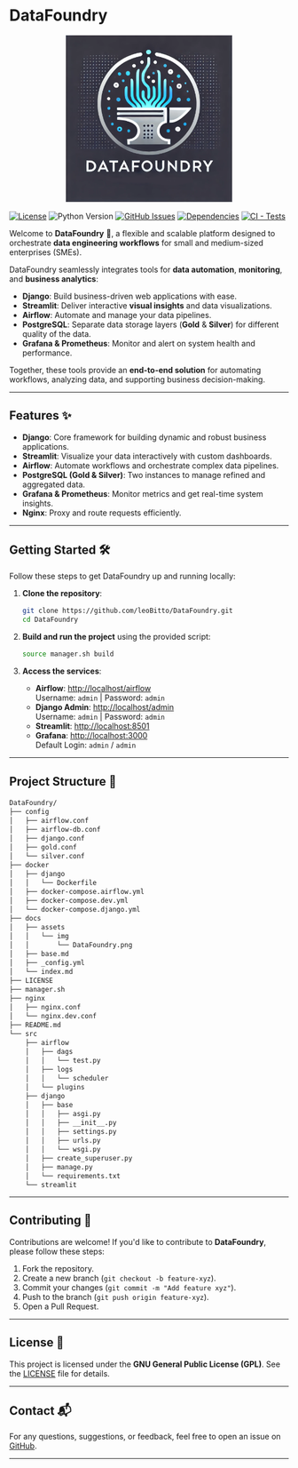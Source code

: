 # DataFoundry

<p align="center">
  <img src="docs/assets/img/DataFoundry.png" alt="DataFoundry" width="300"/>
</p>

[![License](https://img.shields.io/badge/license-GNU-blue)](LICENSE)
![Python Version](https://img.shields.io/badge/python-3.10%2B-brightgreen)
[![GitHub Issues](https://img.shields.io/github/issues/leoBitto/DataFoundry)](https://github.com/leoBitto/DataFoundry/issues)
[![Dependencies](https://img.shields.io/badge/dependencies-up%20to%20date-green)](https://github.com/leoBitto/DataFoundry)
[![CI - Tests](https://github.com/leoBitto/repo/actions/workflows/tests-pipeline.yml/badge.svg)](https://github.com/leoBitto/repo/actions/workflows/tests-pipeline.yml)

Welcome to **DataFoundry** 🚀, a flexible and scalable platform designed to orchestrate **data engineering workflows** for small and medium-sized enterprises (SMEs).  

DataFoundry seamlessly integrates tools for **data automation**, **monitoring**, and **business analytics**:  
- **Django**: Build business-driven web applications with ease.  
- **Streamlit**: Deliver interactive **visual insights** and data visualizations.  
- **Airflow**: Automate and manage your data pipelines.  
- **PostgreSQL**: Separate data storage layers (**Gold** & **Silver**) for different quality of the data.  
- **Grafana & Prometheus**: Monitor and alert on system health and performance.  

Together, these tools provide an **end-to-end solution** for automating workflows, analyzing data, and supporting business decision-making.

---

## Features ✨

- **Django**: Core framework for building dynamic and robust business applications.  
- **Streamlit**: Visualize your data interactively with custom dashboards.  
- **Airflow**: Automate workflows and orchestrate complex data pipelines.  
- **PostgreSQL (Gold & Silver)**: Two instances to manage refined and aggregated data.  
- **Grafana & Prometheus**: Monitor metrics and get real-time system insights.  
- **Nginx**: Proxy and route requests efficiently.  

---

## Getting Started 🛠️

Follow these steps to get DataFoundry up and running locally:

1. **Clone the repository**:
   ```bash
   git clone https://github.com/leoBitto/DataFoundry.git
   cd DataFoundry
   ```

2. **Build and run the project** using the provided script:
   ```bash
   source manager.sh build
   ```

3. **Access the services**:
   - **Airflow**: [http://localhost/airflow](http://localhost/airflow)  
     Username: `admin` | Password: `admin`
   - **Django Admin**: [http://localhost/admin](http://localhost/admin)  
     Username: `admin` | Password: `admin`
   - **Streamlit**: [http://localhost:8501](http://localhost:8501)  
   - **Grafana**: [http://localhost:3000](http://localhost:3000)  
     Default Login: `admin` / `admin`

---

## Project Structure 📂

```plaintext
DataFoundry/
├── config
│   ├── airflow.conf
│   ├── airflow-db.conf
│   ├── django.conf
│   ├── gold.conf
│   └── silver.conf
├── docker
│   ├── django
│   │   └── Dockerfile
│   ├── docker-compose.airflow.yml
│   ├── docker-compose.dev.yml
│   └── docker-compose.django.yml
├── docs
│   ├── assets
│   │   └── img
│   │       └── DataFoundry.png
│   ├── base.md
│   ├── _config.yml
│   └── index.md
├── LICENSE
├── manager.sh
├── nginx
│   ├── nginx.conf
│   └── nginx.dev.conf
├── README.md
└── src
    ├── airflow
    │   ├── dags
    │   │   └── test.py
    │   ├── logs
    │   │   └── scheduler
    │   └── plugins
    ├── django
    │   ├── base
    │   │   ├── asgi.py
    │   │   ├── __init__.py
    │   │   ├── settings.py
    │   │   ├── urls.py
    │   │   └── wsgi.py
    │   ├── create_superuser.py
    │   ├── manage.py
    │   └── requirements.txt
    └── streamlit
```

---

## Contributing 🤝

Contributions are welcome! If you'd like to contribute to **DataFoundry**, please follow these steps:

1. Fork the repository.
2. Create a new branch (`git checkout -b feature-xyz`).
3. Commit your changes (`git commit -m "Add feature xyz"`).
4. Push to the branch (`git push origin feature-xyz`).
5. Open a Pull Request.

---

## License 📜

This project is licensed under the **GNU General Public License (GPL)**. See the [LICENSE](LICENSE) file for details.

---

## Contact 📬

For any questions, suggestions, or feedback, feel free to open an issue on [GitHub](https://github.com/leoBitto/DataFoundry/issues).

---
